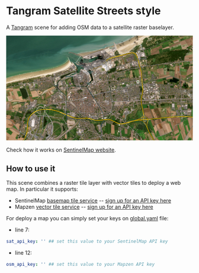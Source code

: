 # Tangram Satellite Streets style

A [Tangram](https://github.com/tangrams/tangram) scene for adding OSM data to a satellite raster baselayer.

![Tangram Satellite Streets](https://raw.githubusercontent.com/cpalermo/tangram-satellite-streets/master/img/example.png)

Check how it works on [SentinelMap website](https://www.sentinelmap.eu#13/50.95/1.86).

## How to use it

This scene combines a raster tile layer with vector tiles to deploy a web map. In particular it supports:
* SentinelMap [basemap tile service](https://github.com/sentinelmap/sentinelmap-services) -- [sign up for an API key here](https://devs.sentinelmap.eu)
* Mapzen [vector tile service](https://mapzen.com/documentation/vector-tiles/) -- [sign up for an API key here](https://mapzen.com/developers)

For deploy a map you can simply set your keys on [global.yaml](https://github.com/cpalermo/tangram-satellite-streets/blob/master/global.yaml#L6-L12) file:
* line 7:
``` yaml
sat_api_key: '' ## set this value to your SentinelMap API key
```
* line 12: 
``` yaml
osm_api_key: '' ## set this value to your Mapzen API key
```
